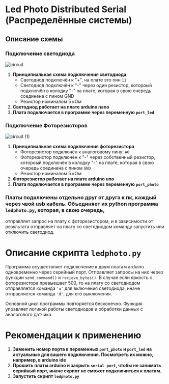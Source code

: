 # Led Photo Distributed Serial (Распределённые системы)

## Описание схемы
### Подключение светодиода
![circuit](https://github.com/user-attachments/assets/b46294b6-32e8-4cef-9ea1-4615f39f3da7)
1. **Принципиальная схема подключения светодиода**
   - Светодиод подключён к "+", на плате это пин `11`
   - Светодиод подключён к "-" через один резистор, котороый подключён в колодку "-" на плате, которая в свою очередь соединена с пином GND
   - Резистор номиналом 5 кОм
2. **Светодиод работает на плате arduino nano**
3. **Плата подключается в программе через переменную `port_led`**
### Подключение Фоторезисторов
![circuit (1)](https://github.com/user-attachments/assets/cf420420-04fc-46cc-86dc-8e812acfe6e9)


1. **Принципиальная схема подключения фоторезистора**
    - Фоторезистор подключён к аналоговому пину: `A0`
    - Фоторезистор подключён к "-" через собственный резистор, котороый подключён в колодку "-" на плате, которая в свою очередь соединена с пином `GND`
    - Резистор номиналом 5 кОм
2. **Фоторезистор работает на плате arduino uno**
3. **Плата подключается в программе через переменную `port_photo`**

###  Платы подключены отдельно друг от друга к пк, каждый через чвой usb кабель. Объединяет их python программа `ledphoto.py`, которая, в свою очередь, 
отправляет запрос на плату с фоторезистором, и в зависимости от результата отправляет на плату со светодиодом команду запустить или отключить
светодиод.

# Описание скрипта `ledphoto.py`

Программа осуществляет подключение к двум платам arduino одновременно через серийный порт. Отправляет запросы на них через функции 
`send_command()` и `recieve_bytes()`. В случае если яркость с фоторезистора превыешает 500, то на плату со светодиодом
отправляется команда `'u'` для включения светодиода, иначе отправляется команда `'d'`, для его выключения.

Основной цикл программы повторяется бесконечно. Функция управляет логикой работы светодиодов и обработки данных с аналогового датчика.

# Рекомендации к применению
1. **Заменить номер порта в переменных `port_photo` и `port_led` на актуальные для вашего подключения. Посмотреть их можно, например, в arduino ide**
2. **Прошить платы arduino и закрыть `serial port`, чтобы не занимать серийный порт, иначе скрипт не сможет подключиться к платам.**
3. **Запустить скрипт `ledphoto.py`**

